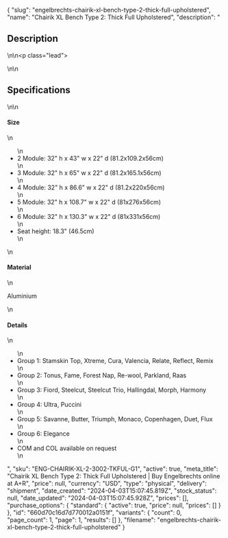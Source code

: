 {
  "slug": "engelbrechts-chairik-xl-bench-type-2-thick-full-upholstered",
  "name": "Chairik XL Bench Type 2: Thick Full Upholstered",
  "description": "<h2>Description</h2>\n<!-- split -->\n<p class=\"lead\"> </p>\n<!-- split -->\n<h2>Specifications</h2>\n<!-- split -->\n<h4>Size</h4>\n<ul>\n<li>2 Module: 32\" h x 43\" w x 22\" d (81.2x109.2x56cm)</li>\n<li>3 Module: 32\" h x 65\" w x 22\" d (81.2x165.1x56cm)</li>\n<li>4 Module: 32\" h x 86.6\" w x 22\" d (81.2x220x56cm)</li>\n<li>5 Module: 32\" h x 108.7\" w x 22\" d (81x276x56cm)</li>\n<li>6 Module: 32\" h x 130.3\" w x 22\" d (81x331x56cm)</li>\n<li>Seat height: 18.3\" (46.5cm)</li>\n</ul>\n<h4>Material</h4>\n<p>Aluminium</p>\n<h4>Details</h4>\n<ul>\n<li>Group 1: Stamskin Top, Xtreme, Cura, Valencia, Relate, Reflect, Remix</li>\n<li>Group 2: Tonus, Fame, Forest Nap, Re-wool, Parkland, Raas </li>\n<li>Group 3: Fiord, Steelcut, Steelcut Trio, Hallingdal, Morph, Harmony</li>\n<li>Group 4: Ultra, Puccini</li>\n<li>Group 5: Savanne, Butter, Triumph, Monaco, Copenhagen, Duet, Flux</li>\n<li>Group 6: Elegance</li>\n<li>COM and COL available on request</li>\n</ul>",
  "sku": "ENG-CHAIRIK-XL-2-3002-TKFUL-G1",
  "active": true,
  "meta_title": "Chairik XL Bench Type 2: Thick Full Upholstered | Buy Engelbrechts online at A+R",
  "price": null,
  "currency": "USD",
  "type": "physical",
  "delivery": "shipment",
  "date_created": "2024-04-03T15:07:45.819Z",
  "stock_status": null,
  "date_updated": "2024-04-03T15:07:45.928Z",
  "prices": [],
  "purchase_options": {
    "standard": {
      "active": true,
      "price": null,
      "prices": []
    }
  },
  "id": "660d70c16d7d770012a0151f",
  "variants": {
    "count": 0,
    "page_count": 1,
    "page": 1,
    "results": []
  },
  "filename": "engelbrechts-chairik-xl-bench-type-2-thick-full-upholstered"
}